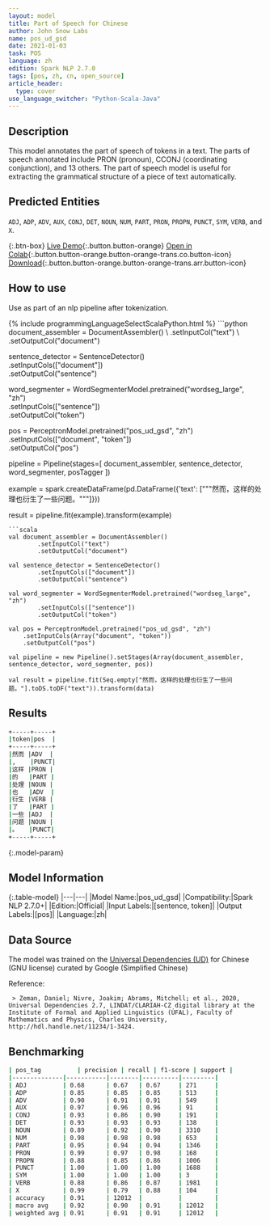 ```yaml
---
layout: model
title: Part of Speech for Chinese
author: John Snow Labs
name: pos_ud_gsd
date: 2021-01-03
task: POS
language: zh
edition: Spark NLP 2.7.0
tags: [pos, zh, cn, open_source]
article_header:
  type: cover
use_language_switcher: "Python-Scala-Java"
---
```


## Description

This model annotates the part of speech of tokens in a text. The parts of speech annotated include PRON (pronoun), CCONJ (coordinating conjunction), and 13 others. The part of speech model is useful for extracting the grammatical structure of a piece of text automatically.

## Predicted Entities

`ADJ`, `ADP`, `ADV`, `AUX`, `CONJ`, `DET`, `NOUN`, `NUM`, `PART`, `PRON`, `PROPN`, `PUNCT`, `SYM`, `VERB`, and `X`.

{:.btn-box}
[Live Demo](https://demo.johnsnowlabs.com/public/GRAMMAR_EN/){:.button.button-orange}
[Open in Colab](https://colab.research.google.com/github/JohnSnowLabs/spark-nlp-workshop/blob/master/tutorials/streamlit_notebooks/GRAMMAR_EN.ipynb){:.button.button-orange.button-orange-trans.co.button-icon}
[Download](https://s3.amazonaws.com/auxdata.johnsnowlabs.com/public/models/pos_ud_gsd_zh_2.7.0_2.4_1609699328856.zip){:.button.button-orange.button-orange-trans.arr.button-icon}

## How to use

Use as part of an nlp pipeline after tokenization.

<div class="tabs-box" markdown="1">
{% include programmingLanguageSelectScalaPython.html %}
```python
document_assembler = DocumentAssembler() \
    .setInputCol("text") \
    .setOutputCol("document")
    
sentence_detector = SentenceDetector()\
    .setInputCols(["document"])\
    .setOutputCol("sentence")
    
word_segmenter = WordSegmenterModel.pretrained("wordseg_large", "zh")\
        .setInputCols(["sentence"])\
        .setOutputCol("token")
        
pos = PerceptronModel.pretrained("pos_ud_gsd", "zh") \
    .setInputCols(["document", "token"]) \
    .setOutputCol("pos")

pipeline = Pipeline(stages=[
        document_assembler,
        sentence_detector,
        word_segmenter,
        posTagger
    ])

example = spark.createDataFrame(pd.DataFrame({'text': ["""然而，这样的处理也衍生了一些问题。"""]}))

result = pipeline.fit(example).transform(example)

```
```scala
val document_assembler = DocumentAssembler()
        .setInputCol("text")
        .setOutputCol("document")
        
val sentence_detector = SentenceDetector()
        .setInputCols(["document"])
        .setOutputCol("sentence")
        
val word_segmenter = WordSegmenterModel.pretrained("wordseg_large", "zh")
        .setInputCols(["sentence"])
        .setOutputCol("token")

val pos = PerceptronModel.pretrained("pos_ud_gsd", "zh")
    .setInputCols(Array("document", "token"))
    .setOutputCol("pos")

val pipeline = new Pipeline().setStages(Array(document_assembler, sentence_detector, word_segmenter, pos))

val result = pipeline.fit(Seq.empty["然而，这样的处理也衍生了一些问题。"].toDS.toDF("text")).transform(data)
```
</div>

## Results

```bash
+-----+-----+
|token|pos  |
+-----+-----+
|然而 |ADV  |
|,    |PUNCT|
|这样 |PRON |
|的   |PART |
|处理 |NOUN |
|也   |ADV  |
|衍生 |VERB |
|了   |PART |
|一些 |ADJ  |
|问题 |NOUN |
|。   |PUNCT|
+-----+-----+
```

{:.model-param}
## Model Information

{:.table-model}
|---|---|
|Model Name:|pos_ud_gsd|
|Compatibility:|Spark NLP 2.7.0+|
|Edition:|Official|
|Input Labels:|[sentence, token]|
|Output Labels:|[pos]|
|Language:|zh|

## Data Source

The model was trained on the [Universal Dependencies (UD)](https://universaldependencies.org/) for Chinese (GNU license) curated by Google (Simplified Chinese)

Reference:

     > Zeman, Daniel; Nivre, Joakim; Abrams, Mitchell; et al., 2020, Universal Dependencies 2.7, LINDAT/CLARIAH-CZ digital library at the Institute of Formal and Applied Linguistics (ÚFAL), Faculty of Mathematics and Physics, Charles University, http://hdl.handle.net/11234/1-3424.

## Benchmarking

```bash
| pos_tag          | precision | recall | f1-score | support |
|--------------|-----------|--------|----------|---------|
| ADJ          | 0.68      | 0.67   | 0.67     | 271     |
| ADP          | 0.85      | 0.85   | 0.85     | 513     |
| ADV          | 0.90      | 0.91   | 0.91     | 549     |
| AUX          | 0.97      | 0.96   | 0.96     | 91      |
| CONJ         | 0.93      | 0.86   | 0.90     | 191     |
| DET          | 0.93      | 0.93   | 0.93     | 138     |
| NOUN         | 0.89      | 0.92   | 0.90     | 3310    |
| NUM          | 0.98      | 0.98   | 0.98     | 653     |
| PART         | 0.95      | 0.94   | 0.94     | 1346    |
| PRON         | 0.99      | 0.97   | 0.98     | 168     |
| PROPN        | 0.88      | 0.85   | 0.86     | 1006    |
| PUNCT        | 1.00      | 1.00   | 1.00     | 1688    |
| SYM          | 1.00      | 1.00   | 1.00     | 3       |
| VERB         | 0.88      | 0.86   | 0.87     | 1981    |
| X            | 0.99      | 0.79   | 0.88     | 104     |
| accuracy     | 0.91      | 12012  |          |         |
| macro avg    | 0.92      | 0.90   | 0.91     | 12012   |
| weighted avg | 0.91      | 0.91   | 0.91     | 12012   |
```
